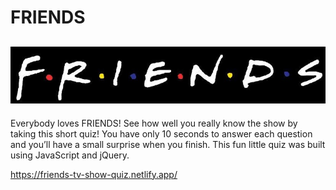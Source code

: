 # FRIENDS

![Friends Logo](Photos/fLmAxoy-friends-tv-show-wallpapers5.jpg)
----

Everybody loves FRIENDS! See how well you really know the show by taking this short quiz! 
You have only 10 seconds to answer each question and you’ll have a small surprise when you finish. 
This fun little quiz was built using JavaScript and jQuery.

https://friends-tv-show-quiz.netlify.app/






